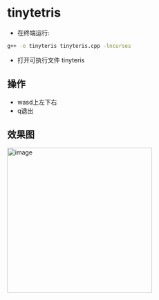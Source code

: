 # tinytetris

- 在终端运行:

```zsh
g++ -o tinyteris tinyteris.cpp -lncurses
```

- 打开可执行文件 tinyteris

## 操作

- wasd上左下右
- q退出

## 效果图
<img width="335" alt="image" src="https://user-images.githubusercontent.com/81098858/153050468-279aa2a9-194f-4af9-8012-e0f8363e85d6.png">
